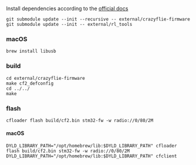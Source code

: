 Install dependencies according to the [official docs](https://www.bitcraze.io/documentation/repository/crazyflie-firmware/master/building-and-flashing/build/)

```
git submodule update --init --recursive -- external/crazyflie-firmware
git submodule update --init -- external/rl_tools
```

### macOS

```
brew install libusb
```


### build
```
cd external/crazyflie-firmware
make cf2_defconfig
cd ../../
make
```

### flash
```
cfloader flash build/cf2.bin stm32-fw -w radio://0/80/2M
```
#### macOS
```
DYLD_LIBRARY_PATH="/opt/homebrew/lib:$DYLD_LIBRARY_PATH" cfloader flash build/cf2.bin stm32-fw -w radio://0/80/2M
DYLD_LIBRARY_PATH="/opt/homebrew/lib:$DYLD_LIBRARY_PATH" cfclient
```